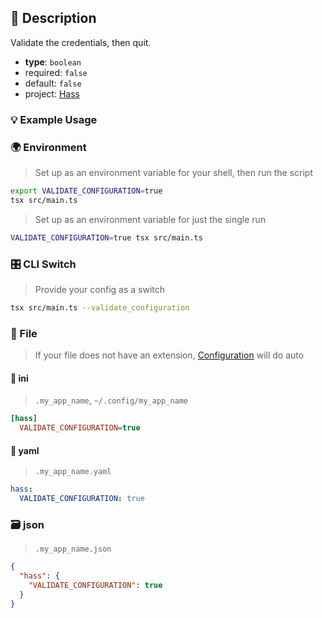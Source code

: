 ## 📜 Description

Validate the credentials, then quit.

- **type**: `boolean`
- required: `false`
- default: `false`
- project: [Hass](/home-automation/hass)

### 💡 Example Usage

### 🌍 Environment

> Set up as an environment variable for your shell, then run the script
```bash
export VALIDATE_CONFIGURATION=true
tsx src/main.ts
```
> Set up as an environment variable for just the single run

```bash
VALIDATE_CONFIGURATION=true tsx src/main.ts
```
### 🎛️ CLI Switch

> Provide your config as a switch
```bash
tsx src/main.ts --validate_configuration
```
### 📁 File
>  If your file does not have an extension, [Configuration](/core/configuration) will do auto
#### 📘 ini

> `.my_app_name`, `~/.config/my_app_name`

```ini
[hass]
  VALIDATE_CONFIGURATION=true
```
#### 📄 yaml

> `.my_app_name.yaml`

```yaml
hass:
  VALIDATE_CONFIGURATION: true
```
### 🗃️ json

> `.my_app_name.json`

```json
{
  "hass": {
    "VALIDATE_CONFIGURATION": true
  }
}
```
